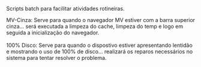 Scripts batch para facilitar atividades rotineiras. 

MV-Cinza: Serve para quando o navegador MV estiver com a barra superior cinza... será executada a limpeza do cache, limpeza do temp e logo em seguida a inicialização do navegador. <br /> <br />
100% Disco: Serve para quando o dispostivo estiver apresentando lentidão e mostrando o uso de 100% de disco... realizará os reparos necessários no sistema para tentar resolver o problema. <br /> <br />

